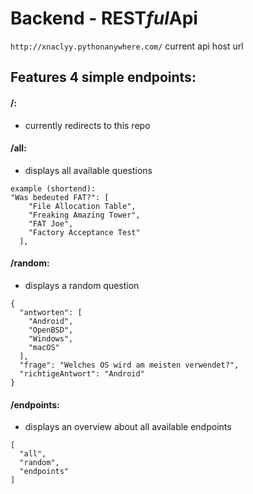 # Backend - REST*ful*Api
`http://xnaclyy.pythonanywhere.com/` current api host url

## Features 4 simple endpoints:

#### /:
- currently redirects to this repo
#### /all:
- displays all available questions
```
example (shortend):
"Was bedeuted FAT?": [
    "File Allocation Table",
    "Freaking Amazing Tower",
    "FAT Joe",
    "Factory Acceptance Test"
  ],
```
#### /random:
- displays a random question
```
{
  "antworten": [
    "Android",
    "OpenBSD",
    "Windows",
    "macOS"
  ],
  "frage": "Welches OS wird am meisten verwendet?",
  "richtigeAntwort": "Android"
}
```
#### /endpoints:
- displays an overview about all available endpoints
```
[
  "all",
  "random",
  "endpoints"
]
```
